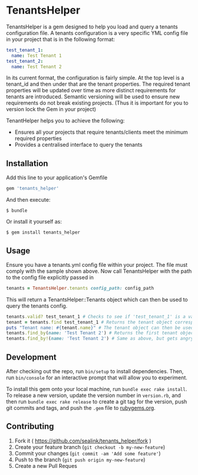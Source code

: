 # TenantsHelper

TenantsHelper is a gem designed to help you load and query a tenants configuration file.
A tenants configuration is a very specific YML config file in your project that is in the following format:

```yml
test_tenant_1:
  name: Test Tenant 1
test_tenant_2:
  name: Test Tenant 2
```

In its current format, the configuration is fairly simple. At the top level is a tenant_id and then under that are the tenant properties.
The required tenant properties will be updated over time as more distinct requirements for tenants are introduced.
Semantic versioning will be used to ensure new requirements do not break existing projects.
(Thus it is important for you to version lock the Gem in your project)

TenantHelper helps you to achieve the following:
 * Ensures all your projects that require tenants/clients meet the minimum required properties
 * Provides a centralised interface to query the tenants

## Installation

Add this line to your application's Gemfile

```ruby
gem 'tenants_helper'
```

And then execute:

    $ bundle

Or install it yourself as:

    $ gem install tenants_helper

## Usage

Ensure you have a tenants.yml config file within your project. The file must comply with the sample shown above.
Now call TenantsHelper with the path to the config file explicitly passed in

```ruby
tenants = TenantsHelper.tenants config_path: config_path
```

This will return a TenantsHelper::Tenants object which can then be used to query the tenants config.

```ruby
tenants.valid? test_tenant_1 # Checks to see if 'test_tenant_1' is a valid tenant id
tenant = tenants.find test_tenant_1 # Returns the tenant object corresponding with the passed in id
puts "Tenant name: #{tenant.name}" # The tenant object can then be used to determine the tenant properties
tenants.find_by(name: 'Test Tenant 2') # Returns the first tenant object that meets the query requirements
tenants.find_by!(name: 'Test Tenant 2') # Same as above, but gets angry if no tenant is found
```

## Development

After checking out the repo, run `bin/setup` to install dependencies. Then, run `bin/console` for an interactive prompt that will allow you to experiment.

To install this gem onto your local machine, run `bundle exec rake install`. To release a new version, update the version number in `version.rb`, and then run `bundle exec rake release` to create a git tag for the version, push git commits and tags, and push the `.gem` file to [rubygems.org](https://rubygems.org).

## Contributing

1. Fork it ( https://github.com/sealink/tenants_helper/fork )
2. Create your feature branch (`git checkout -b my-new-feature`)
3. Commit your changes (`git commit -am 'Add some feature'`)
4. Push to the branch (`git push origin my-new-feature`)
5. Create a new Pull Reques
